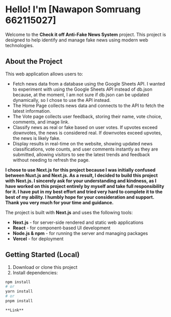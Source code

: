 # Hello! I'm [Nawapon Somruang 662115027]

Welcome to the **Check it off Anti-Fake News System** project. This project is designed to help identify and manage fake news using modern web technologies.

## About the Project

This web application allows users to:

- Fetch news data from a database using the Google Sheets API. I wanted to experiment with using the Google Sheets API instead of db.json because, at the moment, I am not sure if db.json can be updated       dynamically, so I chose to use the API instead.
- The Home Page collects news data and connects to the API to fetch the latest information.
- The Vote page collects user feedback, storing their name, vote choice, comments, and image link.
- Classify news as real or fake based on user votes. If upvotes exceed downvotes, the news is considered real. If downvotes exceed upvotes, the news is likely fake.
- Display results in real-time on the website, showing updated news classifications, vote counts, and user comments instantly as they are submitted, allowing visitors to see the latest trends and feedback without needing to refresh the page.

**I chose to use Next.js for this project because I was initially confused between Nuxt.js and Next.js. As a result, I decided to build this project with Next.js. I sincerely ask for your understanding and kindness, as I have worked on this project entirely by myself and take full responsibility for it. I have put in my best effort and tried very hard to complete it to the best of my ability. I humbly hope for your consideration and support. Thank you very much for your time and guidance.**

The project is built with **Next.js** and uses the following tools:

- **Next.js** - for server-side rendered and static web applications  
- **React** - for component-based UI development  
- **Node.js & npm** - for running the server and managing packages  
- **Vercel** - for deployment  

## Getting Started (Local)

1. Download or clone this project
2. Install dependencies:

```bash
npm install
# or
yarn install
# or
pnpm install

**Link**

